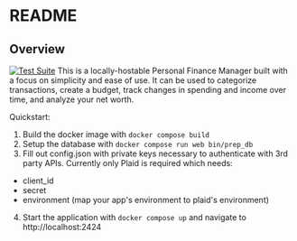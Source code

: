 # README
## Overview
[![Test Suite](https://github.com/mpbart/personal-crm/actions/workflows/rspec.yml/badge.svg)](https://github.com/mpbart/personal-crm/actions/workflows/rspec.yml)
This is a locally-hostable Personal Finance Manager built with a focus on simplicity and ease of use. It can be used to categorize transactions, create a budget, track changes in spending and income over time, and analyze your net worth.

Quickstart:
1. Build the docker image with `docker compose build`
2. Setup the database with `docker compose run web bin/prep_db`
3. Fill out config.json with private keys necessary to authenticate with 3rd party APIs. Currently only Plaid is required which needs:
  * client_id
  * secret
  * environment (map your app's environment to plaid's environment)
4. Start the application with `docker compose up` and navigate to http://localhost:2424

